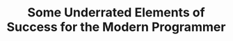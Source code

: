 ---
permalink: 2021/04/07/underrated-elements-success.html
layout: sketchnote
title: Some Underrated Elements of Success for the Modern Programmer
categories: [ xp, gtd, presentations, sketchnotes ]
sketchnote:
  url: "/img/posts/underrated-elements-success/underrated-elements-success.webp"
  alt: "the modern programmer"
  source:
    name: "Some Underrated Elements of Success for the Modern Programmer"
    url: "https://www.youtube.com/watch?v=mbcV_Qdb7Ts"
  speaker:
    name: "J. B. Rainsberger"
    url: "https://twitter.com/jbrains"
thumbnail: "/img/posts/underrated-elements-success/thumbnail-420x255.webp"
alttext: sketchnote
---